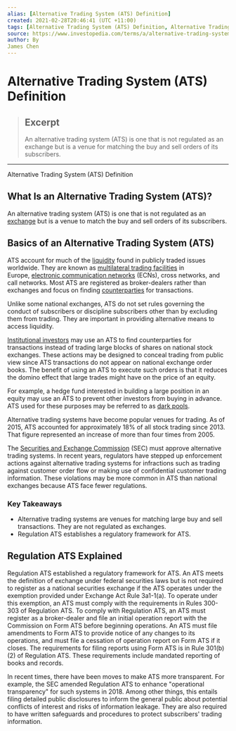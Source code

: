```yaml
---
alias: [Alternative Trading System (ATS) Definition]
created: 2021-02-28T20:46:41 (UTC +11:00)
tags: [Alternative Trading System (ATS) Definition, Alternative Trading System (ATS) Definition]
source: https://www.investopedia.com/terms/a/alternative-trading-system.asp
author: By
James Chen
---
```


# Alternative Trading System (ATS) Definition

> ## Excerpt
> An alternative trading system (ATS) is one that is not regulated as an exchange but is a venue for matching the buy and sell orders of its subscribers.

---

Alternative Trading System (ATS) Definition
## What Is an Alternative Trading System (ATS)?

An alternative trading system (ATS) is one that is not regulated as an [exchange](https://www.investopedia.com/terms/e/exchange.asp) but is a venue to match the buy and sell orders of its subscribers. 

## Basics of an Alternative Trading System (ATS)

ATS account for much of the [liquidity](https://www.investopedia.com/terms/l/liquidity.asp) found in publicly traded issues worldwide. They are known as [multilateral trading facilities](https://www.investopedia.com/terms/m/multilateral_trading_facility.asp) in Europe, [electronic communication networks](https://www.investopedia.com/terms/e/ecn.asp) (ECNs), cross networks, and call networks. Most ATS are registered as broker-dealers rather than exchanges and focus on finding [counterparties](https://www.investopedia.com/terms/c/counterparty.asp) for transactions.

Unlike some national exchanges, ATS do not set rules governing the conduct of subscribers or discipline subscribers other than by excluding them from trading. They are important in providing alternative means to access liquidity.

[Institutional investors](https://www.investopedia.com/terms/i/institutionalinvestor.asp) may use an ATS to find counterparties for transactions instead of trading large blocks of shares on national stock exchanges. These actions may be designed to conceal trading from public view since ATS transactions do not appear on national exchange order books. The benefit of using an ATS to execute such orders is that it reduces the domino effect that large trades might have on the price of an equity.

For example, a hedge fund interested in building a large position in an equity may use an ATS to prevent other investors from buying in advance. ATS used for these purposes may be referred to as [dark pools](https://www.investopedia.com/terms/d/dark_pool_liquidity.asp).

Alternative trading systems have become popular venues for trading. As of 2015, ATS accounted for approximately 18% of all stock trading since 2013. That figure represented an increase of more than four times from 2005.

The [Securities and Exchange Commission](https://www.investopedia.com/terms/s/sec.asp) (SEC) must approve alternative trading systems. In recent years, regulators have stepped up enforcement actions against alternative trading systems for infractions such as trading against customer order flow or making use of confidential customer trading information. These violations may be more common in ATS than national exchanges because ATS face fewer regulations.

### Key Takeaways

-   Alternative trading systems are venues for matching large buy and sell transactions. They are not regulated as exchanges.
-   Regulation ATS establishes a regulatory framework for ATS.

## Regulation ATS Explained

Regulation ATS established a regulatory framework for ATS. An ATS meets the definition of exchange under federal securities laws but is not required to register as a national securities exchange if the ATS operates under the exemption provided under Exchange Act Rule 3a1-1(a). To operate under this exemption, an ATS must comply with the requirements in Rules 300-303 of Regulation ATS. To comply with Regulation ATS, an ATS must register as a broker-dealer and file an initial operation report with the Commission on Form ATS before beginning operations. An ATS must file amendments to Form ATS to provide notice of any changes to its operations, and must file a cessation of operation report on Form ATS if it closes. The requirements for filing reports using Form ATS is in Rule 301(b)(2) of Regulation ATS. These requirements include mandated reporting of books and records.

In recent times, there have been moves to make ATS more transparent. For example, the SEC amended Regulation ATS to enhance "operational transparency" for such systems in 2018. Among other things, this entails filing detailed public disclosures to inform the general public about potential conflicts of interest and risks of information leakage. They are also required to have written safeguards and procedures to protect subscribers' trading information.
